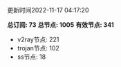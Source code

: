 更新时间2022-11-17 04:17:20

**总订阅: 73**
**总节点: 1005**
**有效节点: 341**
- v2ray节点: 221
- trojan节点: 102
- ss节点: 18
